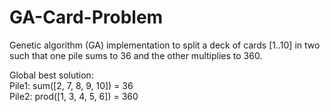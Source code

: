# GA-Card-Problem
Genetic algorithm (GA) implementation to split a deck of cards [1..10] in two such that one pile sums to 36 and the other multiplies to 360.<br />

Global best solution:<br />
Pile1: sum([2, 7, 8, 9, 10]) = 36<br />
Pile2: prod([1, 3, 4, 5, 6]) = 360<br />
